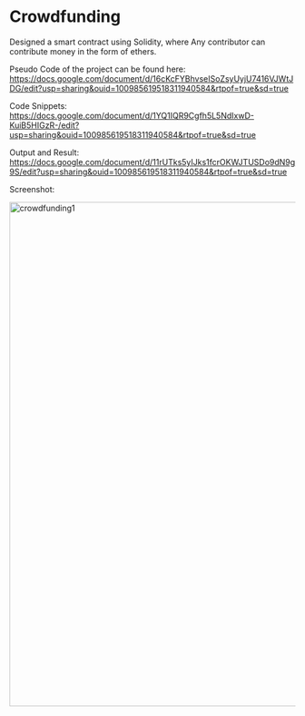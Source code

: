 # Crowdfunding
Designed a smart contract using Solidity, where Any contributor can contribute money in the form of ethers.

Pseudo Code of the project can be found here: https://docs.google.com/document/d/16cKcFYBhvseISoZsyUyjU7416VJWtJDG/edit?usp=sharing&ouid=100985619518311940584&rtpof=true&sd=true

Code Snippets: https://docs.google.com/document/d/1YQ1IQR9Cgfh5L5NdIxwD-KuiB5HIGzR-/edit?usp=sharing&ouid=100985619518311940584&rtpof=true&sd=true

Output and Result: https://docs.google.com/document/d/11rUTks5yIJks1fcrOKWJTUSDo9dN9g9S/edit?usp=sharing&ouid=100985619518311940584&rtpof=true&sd=true

Screenshot:

<img width="889" alt="crowdfunding1" src="https://user-images.githubusercontent.com/63100637/175787729-07632981-1672-48ce-b499-f34aae93666d.png">

